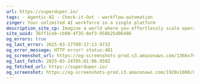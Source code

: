 ```yaml
---
url: https://superduper.io/
tags: - Agentic-AI - Check-it-Out - workflow-automation
zinger: Your unlimited AI workforce in a single platform
description_site_cp: Imagine a world where you effortlessly scale operations with intelligent agents that automate tasks, enhance decision-making, and provide real-time insights – all within your existing infrastructure and internal AI models for maximum security. At Superduper, we’ve made this vision a reality.
site_uuid: 36ff1ceb-cb00-4f35-8ef3-958b25d86486
og_errors: true
og_last_error: 2025-03-17T09:17:13.973Z
og_error_message: HTTP error! status:401
og_screenshot_url: https://og-screenshots-prod.s3.amazonaws.com/1366x768/80/false/55a6738e568d2600c0d99e34c0c9f4a64d6fcdab0e168b457eb30b762129142e.jpeg
og_last_fetch: 2025-03-24T05:01:06.959Z
og_fetched_url: https://superduper.io/
og_screenshot: https://og-screenshots-prod.s3.amazonaws.com/1920x1080/80/false/55a6738e568d2600c0d99e34c0c9f4a64d6fcdab0e168b457eb30b762129142e.jpeg
---
```

